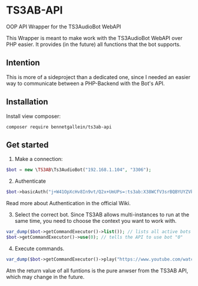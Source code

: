 # TS3AB-API
OOP API Wrapper for the TS3AudioBot WebAPI

This Wrapper is meant to make work with the TS3AudioBot WebAPI over PHP easier. It provides (in the future) all functions that the bot supports.

## Intention
This is more of a sideproject than a dedicated one, since I needed an easier way to communicate between a PHP-Backend with the Bot's API.

## Installation
Install view composer:
```
composer require bennetgallein/ts3ab-api
```

## Get started

1. Make a connection:
```php
$bot = new \TS3AB\Ts3AudioBot("192.168.1.104", "3306");
```
2. Authenticate
```php
$bot->basicAuth("j+W41OpXcHv8In9vt/Q2x+UmUPs=:ts3ab:X38WCfV3srBQBYUYZVkMnpxyBPWlMxZs");
```
Read more about Authentication in the official Wiki.

3. Select the correct bot. Since TS3AB allows multi-instances to run at the same time, you need to choose the context you want to work with.
```php
var_dump($bot->getCommandExecutor()->list()); // lists all active bots
$bot->getCommandExecutor()->use(0); // tells the API to use bot "0"
```
4. Execute commands.
```php
var_dump($bot->getCommandExecutor()->play("https://www.youtube.com/watch?v=xxxx"));
```

Atm the return value of all funtions is the pure anwser from the TS3AB API, which may change in the future.


